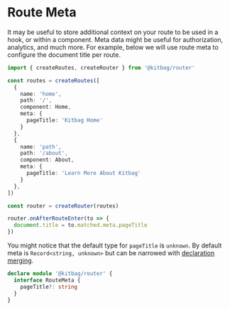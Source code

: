 # Route Meta

It may be useful to store additional context on your route to be used in a hook, or within a component. Meta data might be useful for authorization, analytics, and much more. For example, below we will use route meta to configure the document title per route.

```ts
import { createRoutes, createRouter } from '@kitbag/router'

const routes = createRoutes([
  { 
    name: 'home',
    path: '/',
    component: Home,
    meta: {
      pageTitle: 'Kitbag Home'
    }
  },
  { 
    name: 'path',
    path: '/about',
    component: About,
    meta: {
      pageTitle: 'Learn More About Kitbag'
    }
  },
])

const router = createRouter(routes)

router.onAfterRouteEnter(to => {
  document.title = to.matched.meta.pageTitle
})
```

You might notice that the default type for `pageTitle` is `unknown`. By default meta is `Record<string, unknown>` but can be narrowed with [declaration merging](https://www.typescriptlang.org/docs/handbook/declaration-merging.html).

```ts
declare module '@kitbag/router' {
  interface RouteMeta {
    pageTitle?: string
  }
}
```
